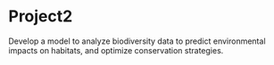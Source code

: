 # Project2
Develop a model to analyze biodiversity data to predict environmental impacts on habitats, and optimize conservation strategies.
